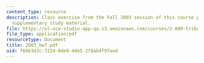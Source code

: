 ```yaml
---
content_type: resource
description: Class exercise from the Fall 2003 session of this course provided as
  supplementary study material.
file: https://ol-ocw-studio-app-qa.s3.amazonaws.com/courses/2-800-tribology-fall-2004/f66b3d3c72240de94de52f8ab4f97aed_2003_hw7.pdf
file_type: application/pdf
resourcetype: Document
title: 2003_hw7.pdf
uid: f66b3d3c-7224-0de9-4de5-2f8ab4f97aed
---
```

